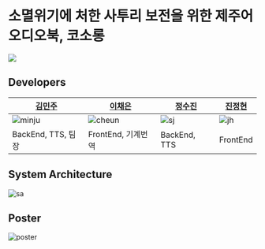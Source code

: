 # 소멸위기에 처한 사투리 보전을 위한 제주어 오디오북, 코소롱
![](https://user-images.githubusercontent.com/81242672/169936577-7bc4d24a-53e0-4615-a019-9ef060b8946f.png)

## Developers
|[김민주](https://github.com/MINJU-KIMmm)|[이채은](https://github.com/lcheun)|[정수진](https://github.com/offsujin)|[진정현](https://github.com/jh-jin)|
|---|---|---|---|
|![minju](https://github.com/MINJU-KIMmm.png)|![cheun](https://github.com/lcheun.png)|![sj](https://github.com/offsujin.png)|![jh](https://github.com/jh-jin.png)|
|BackEnd, TTS, 팀장|FrontEnd, 기계번역|BackEnd, TTS|FrontEnd|

## System Architecture
![sa](https://user-images.githubusercontent.com/81242672/169937276-3cf2821a-8fd7-44bc-8e0c-6083c7b18c86.png)
## Poster
![poster](https://user-images.githubusercontent.com/81242672/169936844-82d574c8-50ac-4b8e-aba4-35c99c1bdd33.png)



